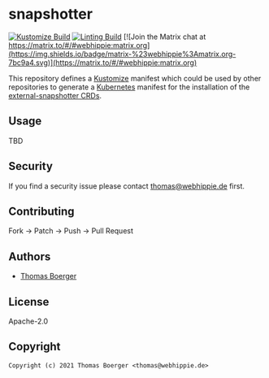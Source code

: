# snapshotter

[![Kustomize Build](https://github.com/kustomhippie/snapshotter/workflows/build/badge.svg)](https://github.com/kustomhippie/snapshotter/actions?query=workflow%3Abuild) [![Linting Build](https://github.com/kustomhippie/snapshotter/workflows/linter/badge.svg)](https://github.com/kustomhippie/snapshotter/actions?query=workflow%3Alinter) [![Join the Matrix chat at https://matrix.to/#/#webhippie:matrix.org](https://img.shields.io/badge/matrix-%23webhippie%3Amatrix.org-7bc9a4.svg)](https://matrix.to/#/#webhippie:matrix.org)

This repository defines a [Kustomize](https://kustomize.io/) manifest which could be used by other repositories to generate a [Kubernetes](https://kubernetes.io/) manifest for the installation of the [external-snapshotter CRDs](https://github.com/kubernetes-csi/external-snapshotter/tree/master/client/config/crd).

## Usage

TBD

## Security

If you find a security issue please contact thomas@webhippie.de first.

## Contributing

Fork -> Patch -> Push -> Pull Request

## Authors

* [Thomas Boerger](https://github.com/tboerger)

## License

Apache-2.0

## Copyright

```
Copyright (c) 2021 Thomas Boerger <thomas@webhippie.de>
```
